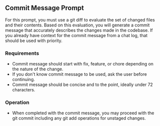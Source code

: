 ## Commit Message Prompt

For this prompt, you must use a git diff to evaluate the set of changed files and their contents. Based on this evaluation, you will generate a commit message that accurately describes the changes made in the codebase. If you already have context for the commit message from a chat log, that should be used with priority.

### Requirements
- Commit message should start with fix, feature, or chore depending on the nature of the change.
- If you don't know commit message to be used, ask the user before continuing.
- Commit message should be concise and to the point, ideally under 72 characters.

### Operation
- When completed with the commit message, you may proceed with the git commit including any git add operations for unstaged changes.
